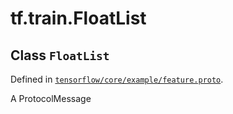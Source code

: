 <div itemscope itemtype="http://developers.google.com/ReferenceObject">
<meta itemprop="name" content="tf.train.FloatList" />
<meta itemprop="path" content="Stable" />
</div>

# tf.train.FloatList

## Class `FloatList`





Defined in [`tensorflow/core/example/feature.proto`](https://www.tensorflow.org/code/tensorflow/core/example/feature.proto).

A ProtocolMessage

